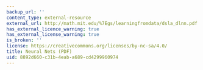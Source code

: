 ```yaml
---
backup_url: ''
content_type: external-resource
external_url: http://math.mit.edu/%7Egs/learningfromdata/dsla_dlnn.pdf
has_external_licence_warning: true
has_external_license_warning: true
is_broken: ''
license: https://creativecommons.org/licenses/by-nc-sa/4.0/
title: Neural Nets (PDF)
uid: 8892d660-c31b-4eab-a689-cd4299960974
---
```

